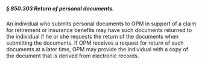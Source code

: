 ##### § 850.303 Return of personal documents. #####

An individual who submits personal documents to OPM in support of a claim for retirement or insurance benefits may have such documents returned to the individual if he or she requests the return of the documents when submitting the documents. If OPM receives a request for return of such documents at a later time, OPM may provide the individual with a copy of the document that is derived from electronic records.